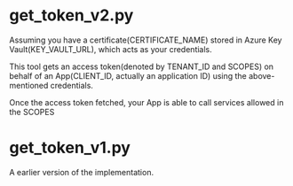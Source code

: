 # get_token_v2.py

Assuming you have a certificate(CERTIFICATE_NAME) stored in Azure Key Vault(KEY_VAULT_URL), which acts as your credentials.

This tool gets an access token(denoted by TENANT_ID and SCOPES) on behalf of an App(CLIENT_ID, actually an application ID) using the above-mentioned credentials.

Once the access token fetched, your App is able to call services allowed in the SCOPES



# get_token_v1.py

A earlier version of the implementation.